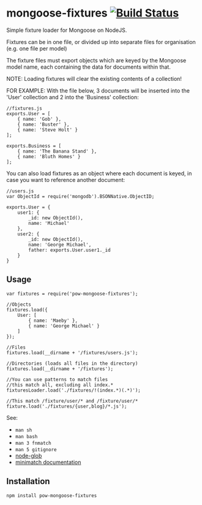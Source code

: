 mongoose-fixtures [![Build Status](https://travis-ci.org/joaoneto/mongoose-fixtures.png?branch=master)](https://travis-ci.org/joaoneto/mongoose-fixtures)
=================

Simple fixture loader for Mongoose on NodeJS.

Fixtures can be in one file, or divided up into separate files for organisation 
(e.g. one file per model)

The fixture files must export objects which are keyed by the Mongoose model name, each
containing the data for documents within that.

NOTE: Loading fixtures will clear the existing contents of a collection!

FOR EXAMPLE:
With the file below, 3 documents will be inserted into the 'User' collection and 2 into the 'Business' collection:

    //fixtures.js
    exports.User = [
        { name: 'Gob' },
        { name: 'Buster' },
        { name: 'Steve Holt' }
    ];

    exports.Business = [
        { name: 'The Banana Stand' },
        { name: 'Bluth Homes' }
    ];


You can also load fixtures as an object where each document is keyed, in case you want to reference another document:

    //users.js
    var ObjectId = require('mongodb').BSONNative.ObjectID;

    exports.User = {
        user1: {
            _id: new ObjectId(),
            name: 'Michael'
        },
        user2: {
            _id: new ObjectId(),
            name: 'George Michael',
            father: exports.User.user1._id
        }
    }


Usage
-----

    var fixtures = require('pow-mongoose-fixtures');
    
    //Objects
    fixtures.load({
        User: [
            { name: 'Maeby' },
            { name: 'George Michael' }
        ]
    });

    //Files
    fixtures.load(__dirname + '/fixtures/users.js');

    //Directories (loads all files in the directory)
    fixtures.load(__dirname + '/fixtures');
    
    //You can use patterns to match files
    //this match all, excluding all index.*
    fixturesLoader.load('./fixtures/!(index.*)(.*)');
    
    //This match /fixture/user/* and /fixture/user/*
    fixture.load('./fixtures/{user,blog}/*.js');
    
See:

* `man sh`
* `man bash`
* `man 3 fnmatch`
* `man 5 gitignore`
* [node-glob](https://github.com/isaacs/node-glob)
* [minimatch documentation](https://github.com/isaacs/minimatch)

Installation
------------

    npm install pow-mongoose-fixtures
